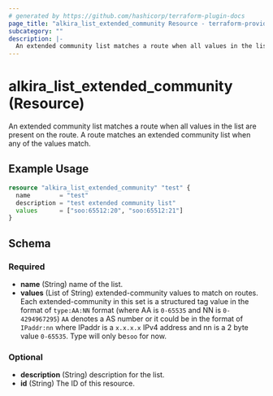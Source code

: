 ```yaml
---
# generated by https://github.com/hashicorp/terraform-plugin-docs
page_title: "alkira_list_extended_community Resource - terraform-provider-alkira"
subcategory: ""
description: |-
  An extended community list matches a route when all values in the list are present on the route. A route matches an extended community list when any of the values match.
---
```


# alkira_list_extended_community (Resource)

An extended community list matches a route when all values in the list are present on the route. A route matches an extended community list when any of the values match.

## Example Usage

```terraform
resource "alkira_list_extended_community" "test" {
  name        = "test"
  description = "test extended community list"
  values      = ["soo:65512:20", "soo:65512:21"]
}
```

<!-- schema generated by tfplugindocs -->
## Schema

### Required

- **name** (String) name of the list.
- **values** (List of String) extended-community values to match on routes. Each extended-community in this set is a structured tag value in the format of `type:AA:NN` format (where AA is `0-65535` and NN is `0-4294967295`) `AA` denotes a AS number or it could be in the format of `IPaddr:nn` where IPaddr is a `x.x.x.x` IPv4 address and nn is a 2 byte value `0-65535`. Type will only be`soo` for now.

### Optional

- **description** (String) description for the list.
- **id** (String) The ID of this resource.


